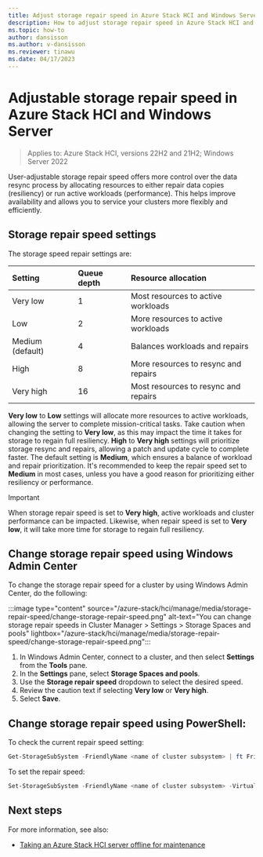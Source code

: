 ```yaml
---
title: Adjust storage repair speed in Azure Stack HCI and Windows Server clusters
description: How to adjust storage repair speed in Azure Stack HCI and Windows Server clusters by using Windows Admin Center or PowerShell.
ms.topic: how-to
author: dansisson
ms.author: v-dansisson
ms.reviewer: tinawu
ms.date: 04/17/2023
---
```


# Adjustable storage repair speed in Azure Stack HCI and Windows Server

> Applies to: Azure Stack HCI, versions 22H2 and 21H2; Windows Server 2022

User-adjustable storage repair speed offers more control over the data resync process by allocating resources to either repair data copies (resiliency) or run active workloads (performance). This helps improve availability and allows you to service your clusters more flexibly and efficiently.

## Storage repair speed settings

The storage speed repair settings are:

| **Setting**          | **Queue depth** | **Resource allocation**              |
|:---------------------|:----------------|:-------------------------------------|
| Very low             | 1               | Most resources to active workloads   |
| Low                  | 2               | More resources to active workloads   |
| Medium (default)     | 4               | Balances workloads and repairs       |
| High                 | 8               | More resources to resync and repairs |
| Very high            | 16              | Most resources to resync and repairs |

**Very low** to **Low** settings will allocate more resources to active workloads, allowing the server to complete mission-critical tasks. Take caution when changing the setting to **Very low**, as this may impact the time it takes for storage to regain full resiliency. **High** to **Very high** settings will prioritize storage resync and repairs, allowing a patch and update cycle to complete faster. The default setting is **Medium**, which ensures a balance of workload and repair prioritization. It's recommended to keep the repair speed set to **Medium** in most cases, unless you have a good reason for prioritizing either resiliency or performance.

   > [!IMPORTANT]
   > When storage repair speed is set to **Very high**, active workloads and cluster performance can be impacted. Likewise, when repair speed is set to **Very low**, it will take more time for storage to regain full resiliency.

## Change storage repair speed using Windows Admin Center

To change the storage repair speed for a cluster by using Windows Admin Center, do the following:

:::image type="content" source="/azure-stack/hci/manage/media/storage-repair-speed/change-storage-repair-speed.png" alt-text="You can change storage repair speeds in Cluster Manager > Settings > Storage Spaces and pools" lightbox="/azure-stack/hci/manage/media/storage-repair-speed/change-storage-repair-speed.png":::

1. In Windows Admin Center, connect to a cluster, and then select **Settings** from the **Tools** pane.
1. In the **Settings** pane, select **Storage Spaces and pools**.
1. Use the **Storage repair speed** dropdown to select the desired speed.
1. Review the caution text if selecting **Very low** or **Very high**.
1. Select **Save**.

## Change storage repair speed using PowerShell:

To check the current repair speed setting:

```PowerShell
Get-StorageSubSystem -FriendlyName <name of cluster subsystem> | ft FriendlyName,VirtualDiskRepairQueueDepth
```

To set the repair speed:

```PowerShell
Set-StorageSubSystem -FriendlyName <name of cluster subsystem> -VirtualDiskRepairQueueDepth <value>
```

## Next steps

For more information, see also:

- [Taking an Azure Stack HCI server offline for maintenance](/azure-stack/hci/manage/maintain-servers)

